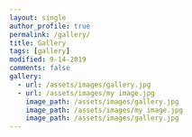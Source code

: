 ```yaml
---
layout: single
author_profile: true
permalink: /gallery/
title: Gallery
tags: [gallery]
modified: 9-14-2019
comments: false
gallery:
  - url: /assets/images/gallery.jpg
  - url: /assets/images/my image.jpg
    image_path: /assets/images/gallery.jpg
    image_path: /assets/images/my image.jpg
    image_path: /assets/images/gallery.jpg
---
```



